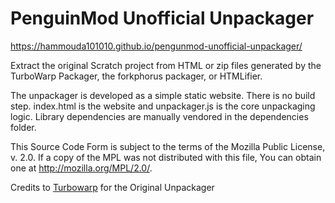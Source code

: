 # PenguinMod Unofficial Unpackager

https://hammouda101010.github.io/pengunmod-unofficial-unpackager/

Extract the original Scratch project from HTML or zip files generated by the TurboWarp Packager, the forkphorus packager, or HTMLifier.

The unpackager is developed as a simple static website. There is no build step. index.html is the website and unpackager.js is the core unpackaging logic. Library dependencies are manually vendored in the dependencies folder.

This Source Code Form is subject to the terms of the Mozilla Public
License, v. 2.0. If a copy of the MPL was not distributed with this
file, You can obtain one at http://mozilla.org/MPL/2.0/.

Credits to [Turbowarp](https://turbowarp.github.io/) for the Original Unpackager
